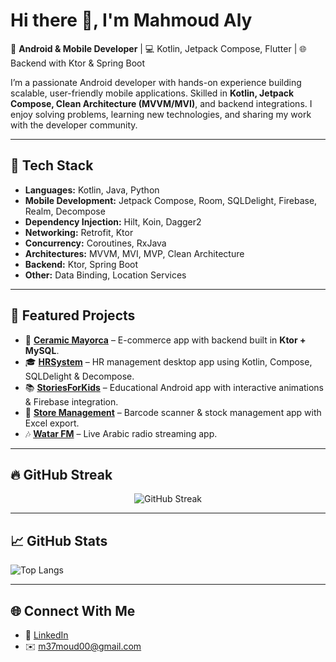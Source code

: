 # Hi there 👋, I'm Mahmoud Aly

🚀 **Android & Mobile Developer** | 💻 Kotlin, Jetpack Compose, Flutter | 🌐 Backend with Ktor & Spring Boot

I’m a passionate Android developer with hands-on experience building scalable, user-friendly mobile applications. Skilled in **Kotlin, Jetpack Compose, Clean Architecture (MVVM/MVI)**, and backend integrations. I enjoy solving problems, learning new technologies, and sharing my work with the developer community.

---

## 🔧 Tech Stack

* **Languages:** Kotlin, Java, Python
* **Mobile Development:** Jetpack Compose, Room, SQLDelight, Firebase, Realm, Decompose
* **Dependency Injection:** Hilt, Koin, Dagger2
* **Networking:** Retrofit, Ktor
* **Concurrency:** Coroutines, RxJava
* **Architectures:** MVVM, MVI, MVP, Clean Architecture
* **Backend:** Ktor, Spring Boot
* **Other:** Data Binding, Location Services

---

## 📌 Featured Projects

* 🛒 **[Ceramic Mayorca](https://play.google.com/store/apps/details?id=net.mayorcaceramic.ceramicmayorca)** – E-commerce app with backend built in **Ktor + MySQL**.
* 🎓 **[HRSystem](https://github.com/m37moud/HRSystem)** – HR management desktop app using Kotlin, Compose, SQLDelight & Decompose.
* 📚 **[StoriesForKids](https://github.com/m37moud/StoriesForKids)** – Educational Android app with interactive animations & Firebase integration.
* 🏪 **[Store Management](https://play.google.com/store/apps/details?id=com.m37moud.storemanagement)** – Barcode scanner & stock management app with Excel export.
* 🎶 **[Watar FM](https://play.google.com/store/apps/details?id=ac.radios.watarfm)** – Live Arabic radio streaming app.

---


## 🔥 GitHub Streak

<p align="center">
  <img src="https://streak-stats.demolab.com?user=m37moud&theme=radical" alt="GitHub Streak" />
</p>

---

## 📈 GitHub Stats

![Top Langs](https://github-readme-stats.vercel.app/api/top-langs/?username=m37moud\&layout=compact\&theme=tokyonight)

---

## 🌐 Connect With Me

* 💼 [LinkedIn](https://www.linkedin.com/in/mahmoud-aly-29847a198/)
* ✉️ [m37moud00@gmail.com](mailto:m37moud00@gmail.com)

